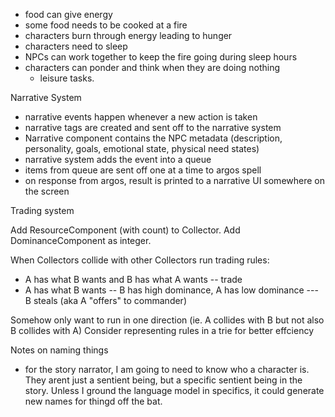 - food can give energy
- some food needs to be cooked at a fire
- characters burn through energy leading to hunger
- characters need to sleep
- NPCs can work together to keep the fire going during sleep hours
- characters can ponder and think when they are doing nothing
  - leisure tasks.

Narrative System

- narrative events happen whenever a new action is taken
- narrative tags are created and sent off to the narrative system
- Narrative component contains the NPC metadata (description, personality, goals, emotional state, physical need states)
- narrative system adds the event into a queue
- items from queue are sent off one at a time to argos spell
- on response from argos, result is printed to a narrative UI somewhere on the screen

Trading system

Add ResourceComponent (with count) to Collector.
Add DominanceComponent as integer.

When Collectors collide with other Collectors run trading rules:

- A has what B wants and B has what A wants
  -- trade
- A has what B wants
  -- B has high dominance, A has low dominance
  --- B steals (aka A "offers" to commander)

Somehow only want to run in one direction (ie. A collides with B but not also B collides with A)
Consider representing rules in a trie for better effciency

Notes on naming things
- for the story narrator, I am going to need to know who a character is. They arent just a sentient being, but a specific sentient being in the story. Unless I ground the language model in specifics, it could generate new names for thingd off the bat.